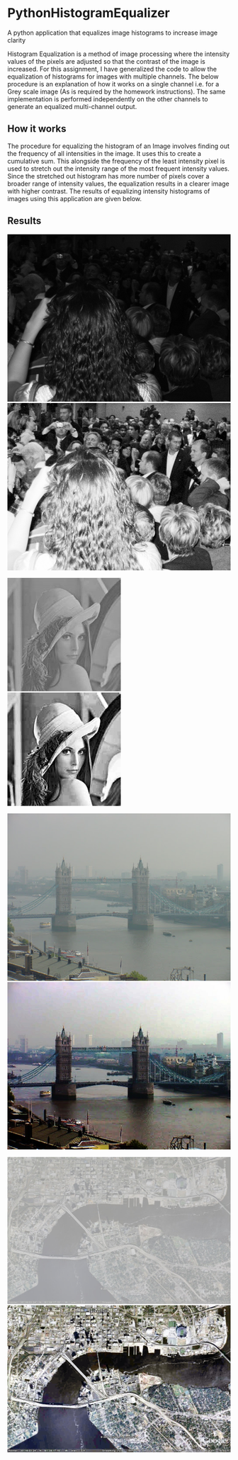# PythonHistogramEqualizer
A python application that equalizes image histograms to increase image clarity

Histogram Equalization is a method of image processing where the intensity values of the pixels are adjusted so that the contrast of the image is increased. For this assignment, I have generalized the code to allow the equalization of histograms for images with multiple channels. The below procedure is an explanation of how it works on a single channel i.e. for a Grey scale image (As is required by the homework instructions). The same implementation is performed independently on the other channels to generate an equalized multi-channel output.

## How it works

The procedure for equalizing the histogram of an Image involves finding out the frequency of all intensities in the image. It uses this to create a cumulative sum. This alongside the frequency of the least intensity pixel is used to stretch out the intensity range of the most frequent intensity values. Since the stretched out histogram has more number of pixels cover a broader range of intensity values, the equalization results in a clearer image with higher contrast. The results of equalizing intensity histograms of images using this application are given below.

## Results

![Example 1](https://github.com/richan8/PythonHistogramEqualizer/blob/main/imgs/1.png)
![Example 1 Equalized](https://github.com/richan8/PythonHistogramEqualizer/blob/main/imgs/1eq.png)

![Example 2](https://github.com/richan8/PythonHistogramEqualizer/blob/main/imgs/2.png)
![Example 2 Equalized](https://github.com/richan8/PythonHistogramEqualizer/blob/main/imgs/2eq.png)

![Example 2](https://github.com/richan8/PythonHistogramEqualizer/blob/main/imgs/3.jpg)
![Example 2 Equalized](https://github.com/richan8/PythonHistogramEqualizer/blob/main/imgs/3eq.jpg)

![Example 2](https://github.com/richan8/PythonHistogramEqualizer/blob/main/imgs/4.jpg)
![Example 2 Equalized](https://github.com/richan8/PythonHistogramEqualizer/blob/main/imgs/4eq.jpg)
